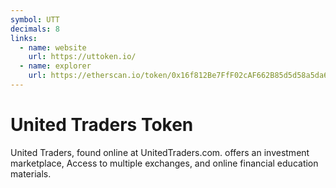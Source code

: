 ```yaml
---
symbol: UTT
decimals: 8
links:
  - name: website
    url: https://uttoken.io/
  - name: explorer
    url: https://etherscan.io/token/0x16f812Be7FfF02cAF662B85d5d58a5da6572D4Df
---
```


# United Traders Token

United Traders, found online at UnitedTraders.com. offers an investment marketplace, Access to multiple exchanges, and online financial education materials.

